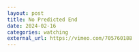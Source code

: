 ```yaml
---
layout: post
title: No Predicted End
date: 2024-02-16
categories: watching
external_url: https://vimeo.com/705760188
---
```


